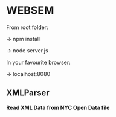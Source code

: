 # WEBSEM

From root folder:

-> npm install

-> node server.js

In your favourite browser:

-> localhost:8080


## XMLParser

**Read XML Data from NYC Open Data file**